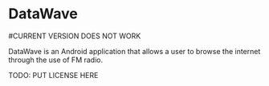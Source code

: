 # DataWave

#CURRENT VERSION DOES NOT WORK

DataWave is an Android application that allows a user to browse the internet through the
use of FM radio. 

TODO: PUT LICENSE HERE
